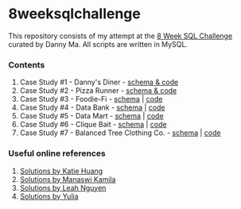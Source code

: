 # 8weeksqlchallenge

This repository consists of my attempt at the [8 Week SQL Challenge](https://8weeksqlchallenge.com/) curated by Danny Ma. All scripts are written in MySQL.

### Contents
1. Case Study #1 - Danny's Diner - [schema & code](https://github.com/seenyanlee/8weeksqlchallenge/blob/main/8weeksqlchallenge_1.sql)
2. Case Study #2 - Pizza Runner - [schema & code](https://github.com/seenyanlee/8weeksqlchallenge/blob/main/8weeksqlchallenge_2.sql)
3. Case Study #3 - Foodie-Fi - [schema](https://github.com/seenyanlee/8weeksqlchallenge/blob/main/8weeksqlchallenge_3_schema.sql) | [code](https://github.com/seenyanlee/8weeksqlchallenge/blob/main/8weeksqlchallenge_3_case.sql)
4. Case Study #4 - Data Bank - [schema](https://github.com/seenyanlee/8weeksqlchallenge/blob/main/8weeksqlchallenge_4_schema.sql) | [code](https://github.com/seenyanlee/8weeksqlchallenge/blob/main/8weeksqlchallenge_4_case.sql)
5. Case Study #5 - Data Mart - [schema](https://github.com/seenyanlee/8weeksqlchallenge/blob/main/8weeksqlchallenge_5_schema.sql) | [code](https://github.com/seenyanlee/8weeksqlchallenge/blob/main/8weeksqlchallenge_5_case.sql)
6. Case Study #6 - Clique Bait - [schema](https://github.com/seenyanlee/8weeksqlchallenge/blob/main/8weeksqlchallenge_6_schema.sql) | [code](https://github.com/seenyanlee/8weeksqlchallenge/blob/main/8weeksqlchallenge_6_case.sql)
7. Case Study #7 - Balanced Tree Clothing Co. - [schema](https://github.com/seenyanlee/8weeksqlchallenge/blob/main/8weeksqlchallenge_7_schema.sql) | [code](https://github.com/seenyanlee/8weeksqlchallenge/blob/main/8weeksqlchallenge_7_case.sql)


### Useful online references
1. [Solutions by Katie Huang](https://github.com/katiehuangx/8-Week-SQL-Challenge)
2. [Solutions by Manaswi Kamila](https://github.com/manaswikamila05/8-Week-SQL-Challenge)
3. [Solutions by Leah Nguyen](https://github.com/ndleah/8-Week-SQL-Challenge)
4. [Solutions by Yulia](https://github.com/muryulia/8-Week-SQL-Challenge)
